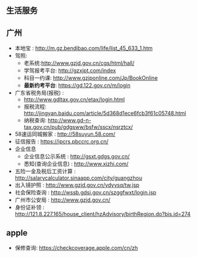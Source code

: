## 生活服务


## 广州
+ 本地宝 : http://m.gz.bendibao.com/life/list_45_633_1.htm
+ 驾照:
  + 老系统:http://www.gzjd.gov.cn/cgs/html/hall/
  + 学驾报考平台: http://gzxjpt.com/index
  + 科目一约课: http://www.gzjponline.com/Jp/BookOnline
  + **最新约考平台**: https://gd.122.gov.cn/m/login
+ 广东省税务局(报税) :
  + http://www.gdltax.gov.cn/etax/login.html
  + 报税流程: http://jingyan.baidu.com/article/5d368d1ece6fcb3f61c05748.html
  + 纳税查询: http://www.gd-n-tax.gov.cn/pub/gdgsww/bsfw/sscx/nsrztcx/
+ 58速运同城搬家 : http://58suyun.58.com/
+ 征信报告 : https://ipcrs.pbccrc.org.cn/
+ 企业信息
  + 企业信息公示系统 : http://gsxt.gdgs.gov.cn/
  + 悉知(查询企业信息) : http://www.xizhi.com/
+ 五险一金及税后工资计算 : http://salarycalculator.sinaapp.com/city/guangzhou
+ 出入镜护照 : http://www.gzjd.gov.cn/ydyysq/tw.jsp
+ 社会保险查询 : http://wssb.gdsi.gov.cn/szggfwxt/login.jsp
+ 广州市公安局 : http://www.gzjd.gov.cn/
+ 身份证补领 : http://121.8.227.165/house_client/hzAdvisory/birthRegion.do?bis.id=274

## apple
+ 保修查询: https://checkcoverage.apple.com/cn/zh
